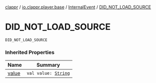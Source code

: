 [clappr](../../index.md) / [io.clappr.player.base](../index.md) / [InternalEvent](index.md) / [DID_NOT_LOAD_SOURCE](.)

# DID_NOT_LOAD_SOURCE

`DID_NOT_LOAD_SOURCE`

### Inherited Properties

| Name | Summary |
|---|---|
| [value](value.md) | `val value: `[`String`](https://kotlinlang.org/api/latest/jvm/stdlib/kotlin/-string/index.html) |
